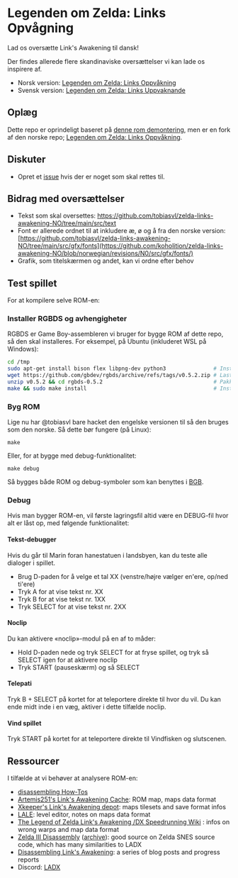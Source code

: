 # Legenden om Zelda: Links Opvågning

Lad os oversætte Link's Awakening til dansk!

Der findes allerede flere skandinaviske oversættelser vi kan lade os inspirere af.

- Norsk version: [Legenden om Zelda: Links Oppvåkning](https://github.com/tobiasvl/zelda-links-awakening-NO/)
- Svensk version: [Legenden om Zelda: Links Uppvaknande](https://www.romhacking.net/translations/1245/)


## Oplæg

Dette repo er oprindeligt baseret på [denne rom demontering](https://github.com/zladx/LADX-Disassembly), men er en fork af den norske repo; [Legenden om Zelda: Links Oppvåkning](https://github.com/tobiasvl/zelda-links-awakening-NO/).

## Diskuter

- Opret et [issue](https://github.com/aruneberg/zelda-links-awakening-DK/issues?q=is%3Aissue+is%3Aopen+sort%3Aupdated-desc) hvis der er noget som skal rettes til.

## Bidrag med oversættelser

- Tekst som skal oversettes: https://github.com/tobiasvl/zelda-links-awakening-NO/tree/main/src/text
- Font er allerede ordnet til at inkludere æ, ø og å fra den norske version: [https://github.com/tobiasvl/zelda-links-awakening-NO/tree/main/src/gfx/fonts](https://github.com/koholition/zelda-links-awakening-NO/blob/norwegian/revisions/N0/src/gfx/fonts/)
- Grafik, som titelskærmen og andet, kan vi ordne efter behov

## Test spillet

For at kompilere selve ROM-en:

### Installer RGBDS og avhengigheter

RGBDS er Game Boy-assembleren vi bruger for bygge ROM af dette repo, så den skal installeres. For eksempel, på Ubuntu (inkluderet WSL på Windows):

```bash
cd /tmp
sudo apt-get install bison flex libpng-dev python3               # Installer avhengigheter
wget https://github.com/gbdev/rgbds/archive/refs/tags/v0.5.2.zip # Last ned RGBDS
unzip v0.5.2 && cd rgbds-0.5.2                                   # Pakk ut RGBDS
make && sudo make install                                        # Installer RGBDS
```

### Byg ROM

Lige nu har @tobiasvl bare hacket den engelske versionen til så den bruges som den norske. Så dette bør fungere (på Linux):

```
make
```

Eller, for at bygge med debug-funktionalitet:

```
make debug
```

Så bygges både ROM og debug-symboler som kan benyttes i [BGB](https://github.com/zladx/LADX-Disassembly/wiki/Tooling-for-reverse-engineering#bgb).

### Debug

Hvis man bygger ROM-en, vil første lagringsfil altid være en DEBUG-fil hvor alt er låst op, med følgende funktionalitet:

#### Tekst-debugger

Hvis du går til Marin foran hanestatuen i landsbyen, kan du teste alle dialoger i spillet.

- Brug D-paden for å velge et tal XX (venstre/højre vælger en'ere, op/ned ti'ere)
- Tryk A for at vise tekst nr. XX
- Tryk B for at vise tekst nr. 1XX
- Tryk SELECT for at vise tekst nr. 2XX

#### Noclip

Du kan aktivere «noclip»-modul på en af to måder:

- Hold D-paden nede og tryk SELECT for at fryse spillet, og tryk så SELECT igen for at aktivere noclip
- Tryk START (pauseskærm) og så SELECT

#### Telepati

Tryk B + SELECT på kortet for at teleportere direkte til hvor du vil. Du kan ende midt inde i en væg, aktiver i dette tilfælde noclip.

#### Vind spillet

Tryk START på kortet for at teleportere direkte til Vindfisken og slutscenen.

## Ressourcer

I tilfælde at vi behøver at analysere ROM-en:

- [disassembling How-Tos](https://github.com/zladx/LADX-Disassembly/wiki)
- [Artemis251's Link's Awakening Cache](http://artemis251.fobby.net/zelda/index.php): ROM map, maps data format
- [Xkeeper's Link's Awakening depot](https://xkeeper.net/hacking/linksawakening/): maps tilesets and save format infos
- [LALE](https://github.com/anotak/LALE): level editor, notes on maps data format
- [The Legend of Zelda Link's Awakening /DX Speedrunning Wiki](http://spiraster.x10host.com/LADXWiki/index.php/) : infos on wrong warps and map data format
- [Zelda III Disassembly](http://www.zeldix.net/t143-disassembly-zelda-docs) ([archive](https://web.archive.org/web/20180315181518/http://www.zeldix.net/t143-disassembly-zelda-docs)): good source on Zelda SNES source code, which has many similarities to LADX
- [Disassembling Link's Awakening](https://kemenaran.winosx.com/posts/category-disassembling-links-awakening/): a series of blog posts and progress reports
- Discord: [LADX](https://discord.gg/sSHrwdB)
